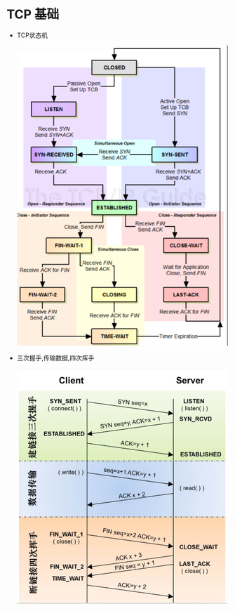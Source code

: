 # TCP 基础

+ TCP状态机

  ![image-20210407110507506](image-20210407110507506.png)

+ 三次握手,传输数据,四次挥手

  ![image-20210407110602889](image-20210407110602889.png)

